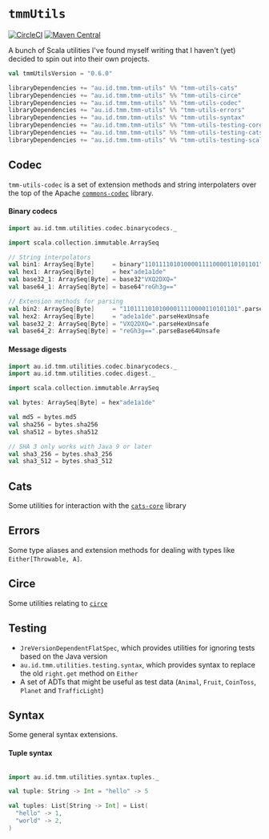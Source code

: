 # `tmmUtils`
[![CircleCI](https://circleci.com/gh/tmccarthy/tmmUtils/tree/master.svg?style=svg)](https://circleci.com/gh/tmccarthy/tmmUtils/tree/master)
[![Maven Central](https://img.shields.io/maven-central/v/au.id.tmm.tmm-utils/tmm-utils-codec_2.13.svg)](https://repo.maven.apache.org/maven2/au/id/tmm/tmm-utils/tmm-utils-codec_2.13/)

A bunch of Scala utilities I've found myself writing that I haven't (yet) decided to spin out into 
their own projects.

```scala
val tmmUtilsVersion = "0.6.0"

libraryDependencies += "au.id.tmm.tmm-utils" %% "tmm-utils-cats"               % tmmUtilsVersion        // Cats utilities
libraryDependencies += "au.id.tmm.tmm-utils" %% "tmm-utils-circe"              % tmmUtilsVersion        // Circe hashing
libraryDependencies += "au.id.tmm.tmm-utils" %% "tmm-utils-codec"              % tmmUtilsVersion        // Codecs and hashing
libraryDependencies += "au.id.tmm.tmm-utils" %% "tmm-utils-errors"             % tmmUtilsVersion        // Errors
libraryDependencies += "au.id.tmm.tmm-utils" %% "tmm-utils-syntax"             % tmmUtilsVersion        // Syntax utils
libraryDependencies += "au.id.tmm.tmm-utils" %% "tmm-utils-testing-core"       % tmmUtilsVersion % Test // Test utilities
libraryDependencies += "au.id.tmm.tmm-utils" %% "tmm-utils-testing-cats"       % tmmUtilsVersion % Test // Cats instances for tests
libraryDependencies += "au.id.tmm.tmm-utils" %% "tmm-utils-testing-scalacheck" % tmmUtilsVersion % Test // Scalacheck instances for tests
```

## Codec

`tmm-utils-codec` is a set of extension methods and string interpolaters over the top of the Apache
[`commons-codec`](https://commons.apache.org/proper/commons-codec/) library.

#### Binary codecs

```scala
import au.id.tmm.utilities.codec.binarycodecs._

import scala.collection.immutable.ArraySeq

// String interpolators
val bin1: ArraySeq[Byte]     = binary"11011110101000011110000110101101"
val hex1: ArraySeq[Byte]     = hex"ade1a1de"
val base32_1: ArraySeq[Byte] = base32"VXQ2DXQ="
val base64_1: ArraySeq[Byte] = base64"reGh3g=="

// Extension methods for parsing
val bin2: ArraySeq[Byte]     = "11011110101000011110000110101101".parseBinaryUnsafe
val hex2: ArraySeq[Byte]     = "ade1a1de".parseHexUnsafe
val base32_2: ArraySeq[Byte] = "VXQ2DXQ=".parseHexUnsafe
val base64_2: ArraySeq[Byte] = "reGh3g==".parseBase64Unsafe
```

#### Message digests

```scala
import au.id.tmm.utilities.codec.binarycodecs._
import au.id.tmm.utilities.codec.digest._

import scala.collection.immutable.ArraySeq

val bytes: ArraySeq[Byte] = hex"ade1a1de"

val md5 = bytes.md5
val sha256 = bytes.sha256
val sha512 = bytes.sha512

// SHA 3 only works with Java 9 or later
val sha3_256 = bytes.sha3_256
val sha3_512 = bytes.sha3_512
```

## Cats

Some utilities for interaction with the [`cats-core`](https://github.com/typelevel/cats) library

## Errors

Some type aliases and extension methods for dealing with types like `Either[Throwable, A]`.

## Circe

Some utilities relating to [`circe`](https://github.com/circe/circe)

## Testing

* `JreVersionDependentFlatSpec`, which provides utilities for ignoring tests based on the Java version
* `au.id.tmm.utilities.testing.syntax`, which provides syntax to replace the old `right.get` method on `Either`
* A set of ADTs that might be useful as test data (`Animal`, `Fruit`, `CoinToss`, `Planet` and `TrafficLight`)

## Syntax

Some general syntax extensions.

#### Tuple syntax

```scala

import au.id.tmm.utilities.syntax.tuples._

val tuple: String -> Int = "hello" -> 5

val tuples: List[String -> Int] = List(
  "hello" -> 1,
  "world" -> 2,
)

```